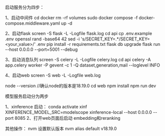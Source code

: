 启动服务分为四步：

1、启动中间件
cd docker
rm -rf volumes
sudo docker compose -f docker-compose.middleware.yaml up -d


2、启动flask
screen -S flask  -L  -Logfile flask.log
cd api
cp .env.example .env
openssl rand -base64 42
sed -i 's/SECRET_KEY=.*/SECRET_KEY=<your_value>/' .env
pip install -r requirements.txt
flask db upgrade
flask run --host 0.0.0.0 --port=5001 --debug

3、启动消息队列
screen -S celery  -L  -Logfile celery.log
cd api
celery -A app.celery worker -P gevent -c 1 -Q dataset,generation,mail --loglevel INFO


4、启动web
screen -S web  -L  -Logfile web.log

node --version   //确认node的版本是18.19.0
cd web
npm install
npm run dev

模型服务启动分为两步

1、xinference 启动：
conda activate xinf
XINFERENCE_MODEL_SRC=modelscope xinference-local --host 0.0.0.0 --port 8085
2、打开web页面后启动 embedding和reranking


其他操作：
nvm 设置默认版本
nvm alias default v18.19.0
